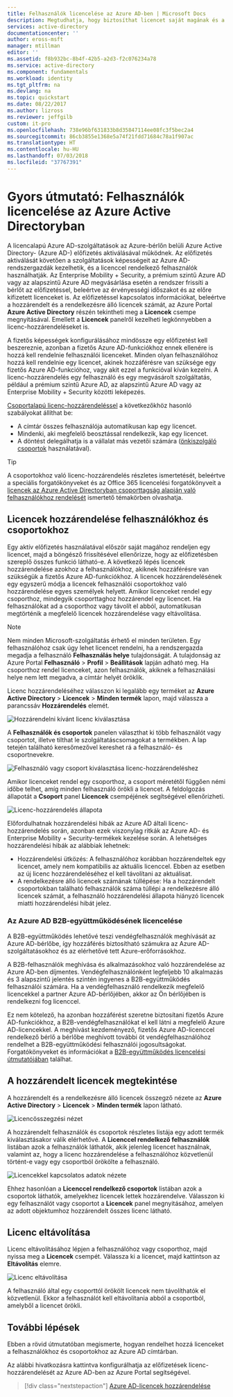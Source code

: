 ```yaml
---
title: Felhasználók licencelése az Azure AD-ben | Microsoft Docs
description: Megtudhatja, hogy biztosíthat licencet saját magának és a felhasználóknak az Azure Active Directoryban.
services: active-directory
documentationcenter: ''
author: eross-msft
manager: mtillman
editor: ''
ms.assetid: f8b932bc-8b4f-42b5-a2d3-f2c076234a78
ms.service: active-directory
ms.component: fundamentals
ms.workload: identity
ms.tgt_pltfrm: na
ms.devlang: na
ms.topic: quickstart
ms.date: 08/22/2017
ms.author: lizross
ms.reviewer: jeffgilb
custom: it-pro
ms.openlocfilehash: 738e96bf631833b8d35847114ee08fc3f5bec2a4
ms.sourcegitcommit: 86cb3855e1368e5a74f21fdd71684c78a1f907ac
ms.translationtype: HT
ms.contentlocale: hu-HU
ms.lasthandoff: 07/03/2018
ms.locfileid: "37767391"
---
```

# <a name="quickstart-license-users-in-azure-active-directory"></a>Gyors útmutató: Felhasználók licencelése az Azure Active Directoryban
A licencalapú Azure AD-szolgáltatások az Azure-bérlőn belüli Azure Active Directory- (Azure AD-) előfizetés aktiválásával működnek. Az előfizetés aktiválását követően a szolgáltatások képességeit az Azure AD-rendszergazdák kezelhetik, és a licenccel rendelkező felhasználók használhatják. Az Enterprise Mobility + Security, a prémium szintű Azure AD vagy az alapszintű Azure AD megvásárlása esetén a rendszer frissíti a bérlőt az előfizetéssel, beleértve az érvényességi időszakot és az előre kifizetett licenceket is. Az előfizetéssel kapcsolatos információkat, beleértve a hozzárendelt és a rendelkezésre álló licencek számát, az Azure Portal **Azure Active Directory** részén tekintheti meg a **Licencek** csempe megnyitásával. Emellett a **Licencek** panelről kezelheti legkönnyebben a licenc-hozzárendeléseket is.

A fizetős képességek konfigurálásához mindössze egy előfizetést kell beszereznie, azonban a fizetős Azure AD-funkciókhoz ennek ellenére is hozzá kell rendelnie felhasználói licenceket. Minden olyan felhasználóhoz hozzá kell rendelnie egy licencet, akinek hozzáférésre van szüksége egy fizetős Azure AD-funkcióhoz, vagy akit ezzel a funkcióval kíván kezelni. A licenc-hozzárendelés egy felhasználó és egy megvásárolt szolgáltatás, például a prémium szintű Azure AD, az alapszintű Azure AD vagy az Enterprise Mobility + Security közötti leképezés.

[Csoportalapú licenc-hozzárendeléssel](active-directory-licensing-whatis-azure-portal.md) a következőkhöz hasonló szabályokat állíthat be:
* A címtár összes felhasználója automatikusan kap egy licencet.
* Mindenki, aki megfelelő beosztással rendelkezik, kap egy licencet.
* A döntést delegálhatja is a vállalat más vezetői számára ([önkiszolgáló csoportok](../users-groups-roles/groups-self-service-management.md) használatával).

> [!TIP]
> A csoportokhoz való licenc-hozzárendelés részletes ismertetését, beleértve a speciális forgatókönyveket és az Office 365 licencelési forgatókönyveit a [licencek az Azure Active Directoryban csoporttagság alapján való felhasználókhoz rendelését](../active-directory-licensing-group-assignment-azure-portal.md) ismertető témakörben olvashatja.

## <a name="assign-licenses-to-users-and-groups"></a>Licencek hozzárendelése felhasználókhoz és csoportokhoz
Egy aktív előfizetés használatával először saját magához rendeljen egy licencet, majd a böngésző frissítésével ellenőrizze, hogy az előfizetésben szereplő összes funkció látható-e. A következő lépés licencek hozzárendelése azokhoz a felhasználókhoz, akiknek hozzáférésre van szükségük a fizetős Azure AD-funkciókhoz. A licencek hozzárendelésének egy egyszerű módja a licencek felhasználói csoportokhoz való hozzárendelése egyes személyek helyett. Amikor licenceket rendel egy csoporthoz, mindegyik csoporttaghoz hozzárendel egy licencet. Ha felhasználókat ad a csoporthoz vagy távolít el abból, automatikusan megtörténik a megfelelő licencek hozzárendelése vagy eltávolítása. 

> [!NOTE]
> Nem minden Microsoft-szolgáltatás érhető el minden területen. Egy felhasználóhoz csak úgy lehet licencet rendelni, ha a rendszergazda megadja a felhasználó **Felhasználás helye** tulajdonságát. A tulajdonság az Azure Portal **Felhasználó** &gt; **Profil** &gt; **Beállítások** lapján adható meg. Ha csoporthoz rendel licenceket, azon felhasználók, akiknek a felhasználási helye nem lett megadva, a címtár helyét öröklik.

Licenc hozzárendeléséhez válasszon ki legalább egy terméket az **Azure Active Directory** &gt; **Licencek** &gt; **Minden termék** lapon, majd válassza a parancssáv **Hozzárendelés** elemét.

![Hozzárendelni kívánt licenc kiválasztása](./media/license-users-groups/select-license-to-assign.png)

A **Felhasználók és csoportok** panelen választhat ki több felhasználót vagy csoportot, illetve tilthat le szolgáltatáscsomagokat a termékben. A lap tetején található keresőmezővel kereshet rá a felhasználó- és csoportnevekre.

![Felhasználó vagy csoport kiválasztása licenc-hozzárendeléshez](./media/license-users-groups/select-user-for-license-assignment.png)

Amikor licenceket rendel egy csoporthoz, a csoport méretétől függően némi időbe telhet, amíg minden felhasználó örökli a licencet. A feldolgozás állapotát a **Csoport** panel **Licencek** csempéjének segítségével ellenőrizheti.

![Licenc-hozzárendelés állapota](./media/license-users-groups/license-assignment-status.png)

Előfordulhatnak hozzárendelési hibák az Azure AD általi licenc-hozzárendelés során, azonban ezek viszonylag ritkák az Azure AD- és Enterprise Mobility + Security-termékek kezelése során. A lehetséges hozzárendelési hibák az alábbiak lehetnek:
- Hozzárendelési ütközés: A felhasználóhoz korábban hozzárendeltek egy licencet, amely nem kompatibilis az aktuális licenccel. Ebben az esetben az új licenc hozzárendeléséhez el kell távolítani az aktuálisat.
- A rendelkezésre álló licencek számának túllépése: Ha a hozzárendelt csoportokban található felhasználók száma túllépi a rendelkezésre álló licencek számát, a felhasználó hozzárendelési állapota hiányzó licencek miatti hozzárendelési hibát jelez.

### <a name="azure-ad-b2b-collaboration-licensing"></a>Az Azure AD B2B-együttműködésének licencelése

A B2B-együttműködés lehetővé teszi vendégfelhasználók meghívását az Azure AD-bérlőbe, így hozzáférés biztosítható számukra az Azure AD-szolgáltatásokhoz és az elérhetővé tett Azure-erőforrásokhoz.  

A B2B-felhasználók meghívása és alkalmazásokhoz való hozzárendelése az Azure AD-ben díjmentes. Vendégfelhasználónként legfeljebb 10 alkalmazás és 3 alapszintű jelentés szintén ingyenes a B2B-együttműködés felhasználói számára. Ha a vendégfelhasználó rendelkezik megfelelő licencekkel a partner Azure AD-bérlőjében, akkor az Ön bérlőjében is rendelkezni fog licenccel.

Ez nem kötelező, ha azonban hozzáférést szeretne biztosítani fizetős Azure AD-funkciókhoz, a B2B-vendégfelhasználókat el kell látni a megfelelő Azure AD-licencekkel. A meghívást kezdeményező, fizetős Azure AD-licenccel rendelkező bérlő a bérlőbe meghívott további öt vendégfelhasználóhoz rendelhet a B2B-együttműködési felhasználói jogosultságokat. Forgatókönyveket és információkat a [B2B-együttműködés licencelési útmutatójában](../b2b/licensing-guidance.md) találhat.

## <a name="view-assigned-licenses"></a>A hozzárendelt licencek megtekintése

A hozzárendelt és a rendelkezésre álló licencek összegző nézete az **Azure Active Directory** &gt; **Licencek** &gt; **Minden termék** lapon látható.

![Licencösszegzési nézet](./media/license-users-groups/view-license-summary.png)

A hozzárendelt felhasználók és csoportok részletes listája egy adott termék kiválasztásakor válik elérhetővé. A **Licenccel rendelkező felhasználók** listában azok a felhasználók láthatók, akik jelenleg licencet használnak, valamint az, hogy a licenc hozzárendelése a felhasználóhoz közvetlenül történt-e vagy egy csoportból örökölte a felhasználó.

![Licencekkel kapcsolatos adatok nézete](./media/license-users-groups/view-license-detail.png)

Ehhez hasonlóan a **Licenccel rendelkező csoportok** listában azok a csoportok láthatók, amelyekhez licencek lettek hozzárendelve. Válasszon ki egy felhasználót vagy csoportot a **Licencek** panel megnyitásához, amelyen az adott objektumhoz hozzárendelt összes licenc látható.

## <a name="remove-a-license"></a>Licenc eltávolítása

Licenc eltávolításához lépjen a felhasználóhoz vagy csoporthoz, majd nyissa meg a **Licencek** csempét. Válassza ki a licencet, majd kattintson az **Eltávolítás** elemre.

![Licenc eltávolítása](./media/license-users-groups/remove-license.png)

A felhasználó által egy csoporttól örökölt licencek nem távolíthatók el közvetlenül. Ekkor a felhasználót kell eltávolítania abból a csoportból, amelyből a licencet örökli.


## <a name="next-steps"></a>További lépések
Ebben a rövid útmutatóban megismerte, hogyan rendelhet hozzá licenceket a felhasználókhoz és csoportokhoz az Azure AD címtárban. 

Az alábbi hivatkozásra kattintva konfigurálhatja az előfizetések licenc-hozzárendelését az Azure AD-ben az Azure Portal segítségével.

> [!div class="nextstepaction"]
> [Azure AD-licencek hozzárendelése](https://aad.portal.azure.com/#blade/Microsoft_AAD_IAM/LicensesMenuBlade/Overview) 